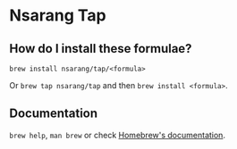 # Nsarang Tap

## How do I install these formulae?

`brew install nsarang/tap/<formula>`

Or `brew tap nsarang/tap` and then `brew install <formula>`.

## Documentation

`brew help`, `man brew` or check [Homebrew's documentation](https://docs.brew.sh).
